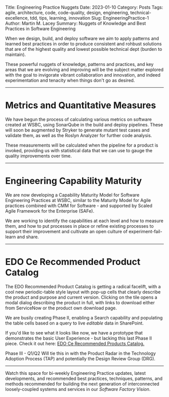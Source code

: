 Title: Engineering Practice Nuggets
Date: 2023-01-10
Category: Posts 
Tags: agile, architecture, code, code-quality, design, engineering, technical-excellence, tdd, tips, learning, innovation
Slug: EngineeringPractice-1
Author: Martin M. Lacey
Summary: Nuggets of Knowledge and Best Practices in Software Engineering

When we design, build, and deploy software we aim to apply patterns and learned best practices in order to produce
consistent and rohbust solutions that are of the highest quality and lowest possible technical dept (burden to maintain).

These powerful nuggets of knowledge, patterns and practices, and key areas that we are evolving and 
improving will be the subject matter explored with the goal to invigorate 
vibrant collaboration and innovation, and indeed experimentation and tenacity 
when things don't go as desired.


---
# Metrics and Quantitative Measures
We have begun the process of calculating various metrics on software created at
WSBC, using SonarQube in the build and deploy pipelines.
These will soon be augmented by Stryker to generate mutant test cases and validate them, 
as well as the Roslyn Analyzer for further code analysis.  

These measurements will be calculated when the pipeline for a product is
invoked, providing us with statistical data that we can use to gauge the quality
improvements over time.

---
# Engineering Capability Maturity
We are now developing a Capability Maturity Model for Software Engineering Practices 
at WSBC, similar to the Maturity Model for Agile practices combined with CMM for 
Software - and supported by Scaled Agile Framework for the Enterprise (SAFe).  

We are working to identify the capabilities at each level and how to measure them, 
and how to put processes in place or refine existing processes  to support their 
improvement and cultivate an open culture of experiment-fail-learn and share.

---
# EDO Ce Recommended Product Catalog
The EDO Recommended Product Catalog is getting a radical facelift, with a cool 
new periodic-table style layout with pop-up cells that clearly describe the 
product and purpose and current version.  Clicking on the tile opens a modal 
dialog describing the product in full, with links to download either from 
ServiceNow or the product own download page.

We are busily creating Phase II, enabling a Search capability and populating the
table cells based on a query to live *editable* data in SharePoint.

If you'd like to see what it looks like now, we have a prototype that demonstrates
the basic User Experience - but lacking this last Phase II piece.
Check it out here: [EDO Ce Recommended Products Catalog.](https://wsdvuxstatic.blob.core.windows.net/demos/EEOPRODUCTCATALOGUE/index.html)

Phase III - Q1/Q2 Will tie this in with the Product Radar in the Technology
Adoption Process (TAP) and potentially the Design Review Group (DRG).

---

Watch this space for bi-weekly Engineering Practice updates, latest developments, and recommended
best practices, techniques, patterns, and methods recommended for building
the next generation of interconnected loosely-coupled systems and services in our 
*Software Factory Vision*.
